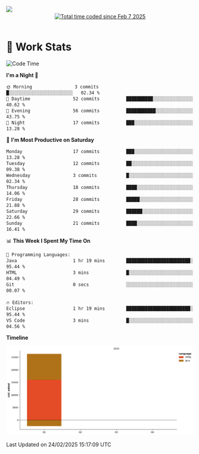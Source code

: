 <img src="https://capsule-render.vercel.app/api?type=waving&color=E0D7C8&height=200&section=header&text=Jeong8333&animation=fadeIn&fontColor=6D4930&fontSize=65&fontAlignY=60&stroke=6D4930&strokeWidth=3" />

<div align = center>
<a href="https://wakatime.com/@9207cd9b-e0ca-4b15-bb6a-6ad0a31854f8"><img src="https://wakatime.com/badge/user/9207cd9b-e0ca-4b15-bb6a-6ad0a31854f8.svg" alt="Total time coded since Feb 7 2025" /></a>
</div>
<br>

# 📝 **Work Stats**


<!--START_SECTION:waka-->
![Code Time](http://img.shields.io/badge/Code%20Time-7%20hrs%2038%20mins-blue)

**I'm a Night 🦉** 

```text
🌞 Morning                3 commits           █░░░░░░░░░░░░░░░░░░░░░░░░   02.34 % 
🌆 Daytime                52 commits          ██████████░░░░░░░░░░░░░░░   40.62 % 
🌃 Evening                56 commits          ███████████░░░░░░░░░░░░░░   43.75 % 
🌙 Night                  17 commits          ███░░░░░░░░░░░░░░░░░░░░░░   13.28 % 
```
📅 **I'm Most Productive on Saturday** 

```text
Monday                   17 commits          ███░░░░░░░░░░░░░░░░░░░░░░   13.28 % 
Tuesday                  12 commits          ██░░░░░░░░░░░░░░░░░░░░░░░   09.38 % 
Wednesday                3 commits           █░░░░░░░░░░░░░░░░░░░░░░░░   02.34 % 
Thursday                 18 commits          ████░░░░░░░░░░░░░░░░░░░░░   14.06 % 
Friday                   28 commits          █████░░░░░░░░░░░░░░░░░░░░   21.88 % 
Saturday                 29 commits          ██████░░░░░░░░░░░░░░░░░░░   22.66 % 
Sunday                   21 commits          ████░░░░░░░░░░░░░░░░░░░░░   16.41 % 
```


📊 **This Week I Spent My Time On** 

```text
💬 Programming Languages: 
Java                     1 hr 19 mins        ████████████████████████░   95.44 % 
HTML                     3 mins              █░░░░░░░░░░░░░░░░░░░░░░░░   04.49 % 
Git                      0 secs              ░░░░░░░░░░░░░░░░░░░░░░░░░   00.07 % 

🔥 Editors: 
Eclipse                  1 hr 19 mins        ████████████████████████░   95.44 % 
VS Code                  3 mins              █░░░░░░░░░░░░░░░░░░░░░░░░   04.56 % 
```

**Timeline**

![Lines of Code chart](https://raw.githubusercontent.com/Jeong8333/Jeong8333/main/assets/bar_graph.png)


 Last Updated on 24/02/2025 15:17:09 UTC
<!--END_SECTION:waka-->

